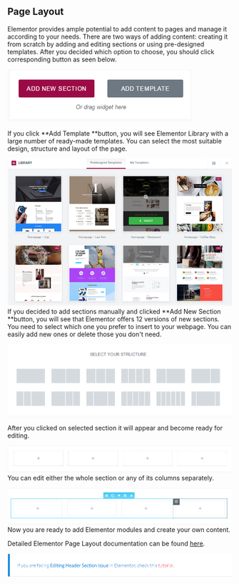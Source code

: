 ## Page Layout

Elementor provides ample potential to add content to pages and manage it according to your needs. There are two ways of adding content: creating it from scratch by adding and editing sections or using pre-designed templates. After you decided which option to choose, you should click corresponding button as seen below.

![](/assets/963.import.png)

If you click **Add Template **button, you will see Elementor Library with a large number of ready-made templates. You can select the most suitable design, structure and layout of the page.

![](/assets/9345import.png)If you decided to add sections manually and clicked **Add New Section **button, you will see that Elementor offers 12 versions of new sections. You need to select which one you prefer to insert to your webpage. You can easily add new ones or delete those you don't need.

![](/assets/4896345import.png)

After you clicked on selected section it will appear and become ready for editing.

![](/assets/424import.png)You can edit either the whole section or any of its columns separately.

![](/assets/546import.png)Now you are ready to add Elementor modules and create your own content.

Detailed Elementor Page Layout documentation can be found [here](https://docs.elementor.com/article/15-sections-and-columns).

![](/assets/484674import.png)

